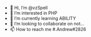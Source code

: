 - 👋 Hi, I’m @vzSpell
- 👀 I’m interested in PHP
- 🌱 I’m currently learning ABILITY
- 💞️ I’m looking to collaborate on not...
- 📫 How to reach me #.Andrew#2826

<!---
vzSpell/vzSpell is a ✨ special ✨ repository because its `README.md` (this file) appears on your GitHub profile.
You can click the Preview link to take a look at your changes.
--->
